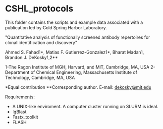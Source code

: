 # CSHL_protocols
This folder contains the scripts and example data associated with a publication led by Cold Spring Harbor Laboratory.

"Quantitative analysis of functionally screened antibody repertoires for clonal identification and discovery"

Ahmed S. Fahad1*, Matias F. Gutierrez-Gonzalez1*, Bharat Madan1, Brandon J. DeKosky1,2**

1-The Ragon Institute of MGH, Harvard, and MIT, Cambridge, MA, USA 2-Department of Chemical Engineering, Massachusetts Institute of Technology, Cambridge, MA, USA

*Equal contribution **Corresponding author. E-mail: dekosky@mit.edu  

Requirements:

- A UNIX-like enviroment. A computer cluster running on SLURM is ideal.
- IgBlast
- Fastx_toolkit
- FLASH
  
